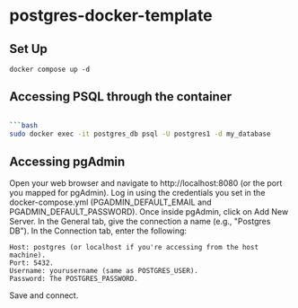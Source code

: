 # postgres-docker-template

## Set Up
`docker compose up -d`

## Accessing PSQL through the container
```bash

```bash
sudo docker exec -it postgres_db psql -U postgres1 -d my_database
```

## Accessing pgAdmin
Open your web browser and navigate to http://localhost:8080 (or the port you mapped for pgAdmin).
Log in using the credentials you set in the docker-compose.yml (PGADMIN_DEFAULT_EMAIL and PGADMIN_DEFAULT_PASSWORD).
Once inside pgAdmin, click on Add New Server.
In the General tab, give the connection a name (e.g., "Postgres DB").
In the Connection tab, enter the following:

    Host: postgres (or localhost if you're accessing from the host machine).
    Port: 5432.
    Username: yourusername (same as POSTGRES_USER).
    Password: The POSTGRES_PASSWORD.

Save and connect.


```

